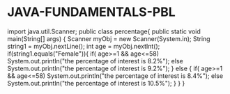 # JAVA-FUNDAMENTALS-PBL
import java.util.Scanner; 
public class percentage{ 
public static void main(String[] args) { 
Scanner myObj = new Scanner(System.in);
String string1 = myObj.nextLine(); 
int age = myObj.nextInt(); 
if(string1.equals("Female")){ 
if( age>=1 && age<=58) 
System.out.println("the percentage of interest is 8.2%"); 
else
System.out.println("the percentage of interest is 9.2%"); 
}
else {
if( age>=1 && age<=58)
System.out.println("the percentage of interest is 8.4%");
else
System.out.println("the percentage of interest is 10.5%"); 
}
}
}
